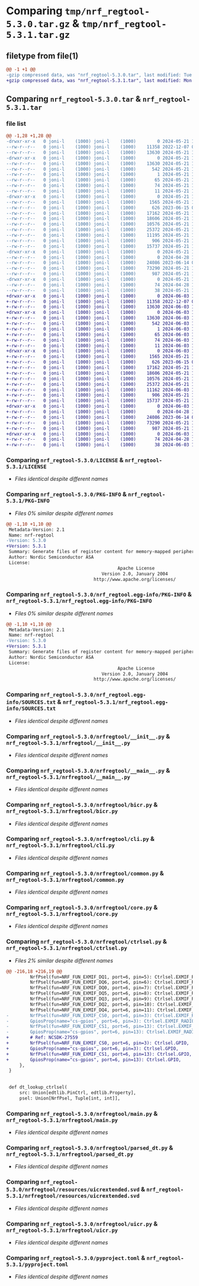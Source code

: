 # Comparing `tmp/nrf_regtool-5.3.0.tar.gz` & `tmp/nrf_regtool-5.3.1.tar.gz`

## filetype from file(1)

```diff
@@ -1 +1 @@
-gzip compressed data, was "nrf_regtool-5.3.0.tar", last modified: Tue May 21 17:48:37 2024, max compression
+gzip compressed data, was "nrf_regtool-5.3.1.tar", last modified: Mon Jun  3 13:59:37 2024, max compression
```

## Comparing `nrf_regtool-5.3.0.tar` & `nrf_regtool-5.3.1.tar`

### file list

```diff
@@ -1,28 +1,28 @@
-drwxr-xr-x   0 joni-l    (1000) joni-l    (1000)        0 2024-05-21 17:48:37.559389 nrf_regtool-5.3.0/
--rw-r--r--   0 joni-l    (1000) joni-l    (1000)    11358 2022-12-07 09:09:13.000000 nrf_regtool-5.3.0/LICENSE
--rw-r--r--   0 joni-l    (1000) joni-l    (1000)    13630 2024-05-21 17:48:37.559389 nrf_regtool-5.3.0/PKG-INFO
-drwxr-xr-x   0 joni-l    (1000) joni-l    (1000)        0 2024-05-21 17:48:37.559389 nrf_regtool-5.3.0/nrf_regtool.egg-info/
--rw-r--r--   0 joni-l    (1000) joni-l    (1000)    13630 2024-05-21 17:48:37.000000 nrf_regtool-5.3.0/nrf_regtool.egg-info/PKG-INFO
--rw-r--r--   0 joni-l    (1000) joni-l    (1000)      542 2024-05-21 17:48:37.000000 nrf_regtool-5.3.0/nrf_regtool.egg-info/SOURCES.txt
--rw-r--r--   0 joni-l    (1000) joni-l    (1000)        1 2024-05-21 17:48:37.000000 nrf_regtool-5.3.0/nrf_regtool.egg-info/dependency_links.txt
--rw-r--r--   0 joni-l    (1000) joni-l    (1000)       65 2024-05-21 17:48:37.000000 nrf_regtool-5.3.0/nrf_regtool.egg-info/entry_points.txt
--rw-r--r--   0 joni-l    (1000) joni-l    (1000)       74 2024-05-21 17:48:37.000000 nrf_regtool-5.3.0/nrf_regtool.egg-info/requires.txt
--rw-r--r--   0 joni-l    (1000) joni-l    (1000)       11 2024-05-21 17:48:37.000000 nrf_regtool-5.3.0/nrf_regtool.egg-info/top_level.txt
-drwxr-xr-x   0 joni-l    (1000) joni-l    (1000)        0 2024-05-21 17:48:37.559389 nrf_regtool-5.3.0/nrfregtool/
--rw-r--r--   0 joni-l    (1000) joni-l    (1000)     1565 2024-05-21 12:29:39.000000 nrf_regtool-5.3.0/nrfregtool/__init__.py
--rw-r--r--   0 joni-l    (1000) joni-l    (1000)      626 2023-06-15 07:04:14.000000 nrf_regtool-5.3.0/nrfregtool/__main__.py
--rw-r--r--   0 joni-l    (1000) joni-l    (1000)    17162 2024-05-21 12:29:39.000000 nrf_regtool-5.3.0/nrfregtool/bicr.py
--rw-r--r--   0 joni-l    (1000) joni-l    (1000)    18606 2024-05-21 12:29:39.000000 nrf_regtool-5.3.0/nrfregtool/cli.py
--rw-r--r--   0 joni-l    (1000) joni-l    (1000)    10576 2024-05-21 17:45:26.000000 nrf_regtool-5.3.0/nrfregtool/common.py
--rw-r--r--   0 joni-l    (1000) joni-l    (1000)    25372 2024-05-21 12:29:39.000000 nrf_regtool-5.3.0/nrfregtool/core.py
--rw-r--r--   0 joni-l    (1000) joni-l    (1000)    11195 2024-05-21 17:45:26.000000 nrf_regtool-5.3.0/nrfregtool/ctrlsel.py
--rw-r--r--   0 joni-l    (1000) joni-l    (1000)      906 2024-05-21 12:29:39.000000 nrf_regtool-5.3.0/nrfregtool/main.py
--rw-r--r--   0 joni-l    (1000) joni-l    (1000)    15737 2024-05-21 12:29:39.000000 nrf_regtool-5.3.0/nrfregtool/parsed_dt.py
-drwxr-xr-x   0 joni-l    (1000) joni-l    (1000)        0 2024-05-21 17:48:37.559389 nrf_regtool-5.3.0/nrfregtool/resources/
--rw-r--r--   0 joni-l    (1000) joni-l    (1000)        0 2024-04-28 12:59:50.000000 nrf_regtool-5.3.0/nrfregtool/resources/__init__.py
--rw-r--r--   0 joni-l    (1000) joni-l    (1000)    24086 2023-06-14 07:15:13.000000 nrf_regtool-5.3.0/nrfregtool/resources/uicrextended.svd
--rw-r--r--   0 joni-l    (1000) joni-l    (1000)    73290 2024-05-21 17:45:26.000000 nrf_regtool-5.3.0/nrfregtool/uicr.py
--rw-r--r--   0 joni-l    (1000) joni-l    (1000)      987 2024-05-21 12:29:39.000000 nrf_regtool-5.3.0/pyproject.toml
-drwxr-xr-x   0 joni-l    (1000) joni-l    (1000)        0 2024-05-21 17:48:37.559389 nrf_regtool-5.3.0/scripts/
--rw-r--r--   0 joni-l    (1000) joni-l    (1000)       74 2024-04-28 12:59:50.000000 nrf_regtool-5.3.0/scripts/requirements-base.txt
--rw-r--r--   0 joni-l    (1000) joni-l    (1000)       38 2024-05-21 17:48:37.559389 nrf_regtool-5.3.0/setup.cfg
+drwxr-xr-x   0 joni-l    (1000) joni-l    (1000)        0 2024-06-03 13:59:37.256099 nrf_regtool-5.3.1/
+-rw-r--r--   0 joni-l    (1000) joni-l    (1000)    11358 2022-12-07 09:09:13.000000 nrf_regtool-5.3.1/LICENSE
+-rw-r--r--   0 joni-l    (1000) joni-l    (1000)    13630 2024-06-03 13:59:37.256099 nrf_regtool-5.3.1/PKG-INFO
+drwxr-xr-x   0 joni-l    (1000) joni-l    (1000)        0 2024-06-03 13:59:37.256099 nrf_regtool-5.3.1/nrf_regtool.egg-info/
+-rw-r--r--   0 joni-l    (1000) joni-l    (1000)    13630 2024-06-03 13:59:37.000000 nrf_regtool-5.3.1/nrf_regtool.egg-info/PKG-INFO
+-rw-r--r--   0 joni-l    (1000) joni-l    (1000)      542 2024-06-03 13:59:37.000000 nrf_regtool-5.3.1/nrf_regtool.egg-info/SOURCES.txt
+-rw-r--r--   0 joni-l    (1000) joni-l    (1000)        1 2024-06-03 13:59:37.000000 nrf_regtool-5.3.1/nrf_regtool.egg-info/dependency_links.txt
+-rw-r--r--   0 joni-l    (1000) joni-l    (1000)       65 2024-06-03 13:59:37.000000 nrf_regtool-5.3.1/nrf_regtool.egg-info/entry_points.txt
+-rw-r--r--   0 joni-l    (1000) joni-l    (1000)       74 2024-06-03 13:59:37.000000 nrf_regtool-5.3.1/nrf_regtool.egg-info/requires.txt
+-rw-r--r--   0 joni-l    (1000) joni-l    (1000)       11 2024-06-03 13:59:37.000000 nrf_regtool-5.3.1/nrf_regtool.egg-info/top_level.txt
+drwxr-xr-x   0 joni-l    (1000) joni-l    (1000)        0 2024-06-03 13:59:37.256099 nrf_regtool-5.3.1/nrfregtool/
+-rw-r--r--   0 joni-l    (1000) joni-l    (1000)     1565 2024-05-21 12:29:39.000000 nrf_regtool-5.3.1/nrfregtool/__init__.py
+-rw-r--r--   0 joni-l    (1000) joni-l    (1000)      626 2023-06-15 07:04:14.000000 nrf_regtool-5.3.1/nrfregtool/__main__.py
+-rw-r--r--   0 joni-l    (1000) joni-l    (1000)    17162 2024-05-21 12:29:39.000000 nrf_regtool-5.3.1/nrfregtool/bicr.py
+-rw-r--r--   0 joni-l    (1000) joni-l    (1000)    18606 2024-05-21 12:29:39.000000 nrf_regtool-5.3.1/nrfregtool/cli.py
+-rw-r--r--   0 joni-l    (1000) joni-l    (1000)    10576 2024-05-21 17:45:26.000000 nrf_regtool-5.3.1/nrfregtool/common.py
+-rw-r--r--   0 joni-l    (1000) joni-l    (1000)    25372 2024-05-21 12:29:39.000000 nrf_regtool-5.3.1/nrfregtool/core.py
+-rw-r--r--   0 joni-l    (1000) joni-l    (1000)    11162 2024-06-03 13:37:31.000000 nrf_regtool-5.3.1/nrfregtool/ctrlsel.py
+-rw-r--r--   0 joni-l    (1000) joni-l    (1000)      906 2024-05-21 12:29:39.000000 nrf_regtool-5.3.1/nrfregtool/main.py
+-rw-r--r--   0 joni-l    (1000) joni-l    (1000)    15737 2024-05-21 12:29:39.000000 nrf_regtool-5.3.1/nrfregtool/parsed_dt.py
+drwxr-xr-x   0 joni-l    (1000) joni-l    (1000)        0 2024-06-03 13:59:37.256099 nrf_regtool-5.3.1/nrfregtool/resources/
+-rw-r--r--   0 joni-l    (1000) joni-l    (1000)        0 2024-04-28 12:59:50.000000 nrf_regtool-5.3.1/nrfregtool/resources/__init__.py
+-rw-r--r--   0 joni-l    (1000) joni-l    (1000)    24086 2023-06-14 07:15:13.000000 nrf_regtool-5.3.1/nrfregtool/resources/uicrextended.svd
+-rw-r--r--   0 joni-l    (1000) joni-l    (1000)    73290 2024-05-21 17:45:26.000000 nrf_regtool-5.3.1/nrfregtool/uicr.py
+-rw-r--r--   0 joni-l    (1000) joni-l    (1000)      987 2024-05-21 12:29:39.000000 nrf_regtool-5.3.1/pyproject.toml
+drwxr-xr-x   0 joni-l    (1000) joni-l    (1000)        0 2024-06-03 13:59:37.256099 nrf_regtool-5.3.1/scripts/
+-rw-r--r--   0 joni-l    (1000) joni-l    (1000)       74 2024-04-28 12:59:50.000000 nrf_regtool-5.3.1/scripts/requirements-base.txt
+-rw-r--r--   0 joni-l    (1000) joni-l    (1000)       38 2024-06-03 13:59:37.256099 nrf_regtool-5.3.1/setup.cfg
```

### Comparing `nrf_regtool-5.3.0/LICENSE` & `nrf_regtool-5.3.1/LICENSE`

 * *Files identical despite different names*

### Comparing `nrf_regtool-5.3.0/PKG-INFO` & `nrf_regtool-5.3.1/PKG-INFO`

 * *Files 0% similar despite different names*

```diff
@@ -1,10 +1,10 @@
 Metadata-Version: 2.1
 Name: nrf-regtool
-Version: 5.3.0
+Version: 5.3.1
 Summary: Generate files of register content for memory-mapped peripherals.
 Author: Nordic Semiconductor ASA
 License: 
                                          Apache License
                                    Version 2.0, January 2004
                                 http://www.apache.org/licenses/
```

### Comparing `nrf_regtool-5.3.0/nrf_regtool.egg-info/PKG-INFO` & `nrf_regtool-5.3.1/nrf_regtool.egg-info/PKG-INFO`

 * *Files 0% similar despite different names*

```diff
@@ -1,10 +1,10 @@
 Metadata-Version: 2.1
 Name: nrf-regtool
-Version: 5.3.0
+Version: 5.3.1
 Summary: Generate files of register content for memory-mapped peripherals.
 Author: Nordic Semiconductor ASA
 License: 
                                          Apache License
                                    Version 2.0, January 2004
                                 http://www.apache.org/licenses/
```

### Comparing `nrf_regtool-5.3.0/nrf_regtool.egg-info/SOURCES.txt` & `nrf_regtool-5.3.1/nrf_regtool.egg-info/SOURCES.txt`

 * *Files identical despite different names*

### Comparing `nrf_regtool-5.3.0/nrfregtool/__init__.py` & `nrf_regtool-5.3.1/nrfregtool/__init__.py`

 * *Files identical despite different names*

### Comparing `nrf_regtool-5.3.0/nrfregtool/__main__.py` & `nrf_regtool-5.3.1/nrfregtool/__main__.py`

 * *Files identical despite different names*

### Comparing `nrf_regtool-5.3.0/nrfregtool/bicr.py` & `nrf_regtool-5.3.1/nrfregtool/bicr.py`

 * *Files identical despite different names*

### Comparing `nrf_regtool-5.3.0/nrfregtool/cli.py` & `nrf_regtool-5.3.1/nrfregtool/cli.py`

 * *Files identical despite different names*

### Comparing `nrf_regtool-5.3.0/nrfregtool/common.py` & `nrf_regtool-5.3.1/nrfregtool/common.py`

 * *Files identical despite different names*

### Comparing `nrf_regtool-5.3.0/nrfregtool/core.py` & `nrf_regtool-5.3.1/nrfregtool/core.py`

 * *Files identical despite different names*

### Comparing `nrf_regtool-5.3.0/nrfregtool/ctrlsel.py` & `nrf_regtool-5.3.1/nrfregtool/ctrlsel.py`

 * *Files 2% similar despite different names*

```diff
@@ -216,18 +216,19 @@
         NrfPsel(fun=NRF_FUN_EXMIF_DQ1, port=6, pin=5): Ctrlsel.EXMIF_RADIO_SERIAL1,
         NrfPsel(fun=NRF_FUN_EXMIF_DQ6, port=6, pin=6): Ctrlsel.EXMIF_RADIO_SERIAL1,
         NrfPsel(fun=NRF_FUN_EXMIF_DQ0, port=6, pin=7): Ctrlsel.EXMIF_RADIO_SERIAL1,
         NrfPsel(fun=NRF_FUN_EXMIF_DQ5, port=6, pin=8): Ctrlsel.EXMIF_RADIO_SERIAL1,
         NrfPsel(fun=NRF_FUN_EXMIF_DQ3, port=6, pin=9): Ctrlsel.EXMIF_RADIO_SERIAL1,
         NrfPsel(fun=NRF_FUN_EXMIF_DQ2, port=6, pin=10): Ctrlsel.EXMIF_RADIO_SERIAL1,
         NrfPsel(fun=NRF_FUN_EXMIF_DQ4, port=6, pin=11): Ctrlsel.EXMIF_RADIO_SERIAL1,
-        NrfPsel(fun=NRF_FUN_EXMIF_CS0, port=6, pin=3): Ctrlsel.EXMIF_RADIO_SERIAL1,
-        GpiosProp(name="cs-gpios", port=6, pin=3): Ctrlsel.EXMIF_RADIO_SERIAL1,
-        NrfPsel(fun=NRF_FUN_EXMIF_CS1, port=6, pin=13): Ctrlsel.EXMIF_RADIO_SERIAL1,
-        GpiosProp(name="cs-gpios", port=6, pin=13): Ctrlsel.EXMIF_RADIO_SERIAL1,
+        # Ref: NCSDK-27559
+        NrfPsel(fun=NRF_FUN_EXMIF_CS0, port=6, pin=3): Ctrlsel.GPIO,
+        GpiosProp(name="cs-gpios", port=6, pin=3): Ctrlsel.GPIO,
+        NrfPsel(fun=NRF_FUN_EXMIF_CS1, port=6, pin=13): Ctrlsel.GPIO,
+        GpiosProp(name="cs-gpios", port=6, pin=13): Ctrlsel.GPIO,
     },
 }
 
 
 def dt_lookup_ctrlsel(
     src: Union[edtlib.PinCtrl, edtlib.Property],
     psel: Union[NrfPsel, Tuple[int, int]],
```

### Comparing `nrf_regtool-5.3.0/nrfregtool/main.py` & `nrf_regtool-5.3.1/nrfregtool/main.py`

 * *Files identical despite different names*

### Comparing `nrf_regtool-5.3.0/nrfregtool/parsed_dt.py` & `nrf_regtool-5.3.1/nrfregtool/parsed_dt.py`

 * *Files identical despite different names*

### Comparing `nrf_regtool-5.3.0/nrfregtool/resources/uicrextended.svd` & `nrf_regtool-5.3.1/nrfregtool/resources/uicrextended.svd`

 * *Files identical despite different names*

### Comparing `nrf_regtool-5.3.0/nrfregtool/uicr.py` & `nrf_regtool-5.3.1/nrfregtool/uicr.py`

 * *Files identical despite different names*

### Comparing `nrf_regtool-5.3.0/pyproject.toml` & `nrf_regtool-5.3.1/pyproject.toml`

 * *Files identical despite different names*

